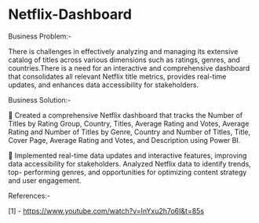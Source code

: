 # Netflix-Dashboard


Business Problem:- 

There is challenges in effectively analyzing and managing its extensive catalog of titles across various dimensions such as ratings, genres, and countries.There is a need for an interactive and comprehensive dashboard that consolidates all relevant Netflix title metrics, provides real-time updates, and enhances data accessibility for stakeholders. 

Business Solution:- 

 Created a comprehensive Netflix dashboard that tracks the Number of Titles by Rating Group, Country, Titles, Average Rating and Votes, Average Rating and Number of Titles by Genre, Country and Number of Titles, Title, Cover Page, Average Rating and Votes, and Description using Power BI.

 Implemented real-time data updates and interactive features, improving data accessibility for stakeholders. Analyzed Netflix data to identify trends, top- performing genres, and opportunities for optimizing content strategy and user engagement.


References:- 

[1] - https://www.youtube.com/watch?v=InYxu2h7o6I&t=85s

